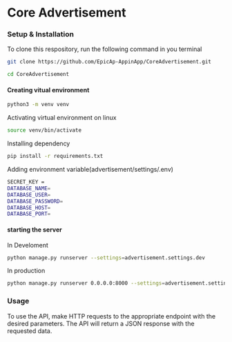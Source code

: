 # Core Advertisement




### Setup & Installation
To clone this respository, run the following command in you terminal
``` bash
git clone https://github.com/EpicAp-AppinApp/CoreAdvertisement.git
```

```bash
cd CoreAdvertisement 
```

#### Creating vitual environment
```bash
python3 -m venv venv
```
Activating virtual environment on linux

```bash
source venv/bin/activate
```
Installing dependency

```bash 
pip install -r requirements.txt
```

Adding environment variable(advertisement/settings/.env)

```bash 
SECRET_KEY =
DATABASE_NAME= 
DATABASE_USER=
DATABASE_PASSWORD=
DATABASE_HOST=
DATABASE_PORT=

```

#### starting the server
In Develoment 

```bash 
python manage.py runserver --settings=advertisement.settings.dev
```

In production

```bash
python manage.py runserver 0.0.0.0:8000 --settings=advertisement.settings.prod
```

### Usage
To use the API, make HTTP requests to the appropriate endpoint with the desired parameters. The API will return a JSON response with the requested data.

